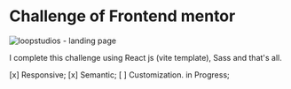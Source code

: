 # Challenge of Frontend mentor
![loopstudios - landing page](https://www.frontendmentor.io/challenges/loopstudios-landing-page-N88J5Onjw)

I complete this challenge using React js (vite template), Sass and that's all.

[x] Responsive;
[x] Semantic;
[ ] Customization. in Progress;